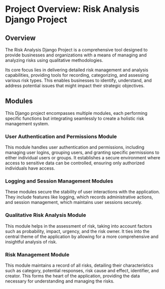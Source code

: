 # Project Overview: Risk Analysis Django Project

## Overview

The Risk Analysis Django Project is a comprehensive tool designed to provide businesses and organizations with a means of managing and analyzing risks using qualitative methodologies.

Its core focus lies in delivering detailed risk management and analysis capabilities, providing tools for recording, categorizing, and assessing various risk types. This enables businesses to identify, understand, and address potential issues that might impact their strategic objectives.

## Modules

This Django project encompasses multiple modules, each performing specific functions but integrating seamlessly to create a holistic risk management system. 

### User Authentication and Permissions Module

This module handles user authentication and permissions, including managing user logins, grouping users, and granting specific permissions to either individual users or groups. It establishes a secure environment where access to sensitive data can be controlled, ensuring only authorized individuals have access.

### Logging and Session Management Modules

These modules secure the stability of user interactions with the application. They include features like logging, which records administrative actions, and session management, which maintains user sessions securely.

### Qualitative Risk Analysis Module

This module helps in the assessment of risk, taking into account factors such as probability, impact, urgency, and the risk owner. It ties into the central theme of the application by allowing for a more comprehensive and insightful analysis of risk.

### Risk Management Module

This module maintains a record of all risks, detailing their characteristics such as category, potential responses, risk cause and effect, identifier, and creator. This forms the heart of the application, providing the data necessary for understanding and managing the risks.
